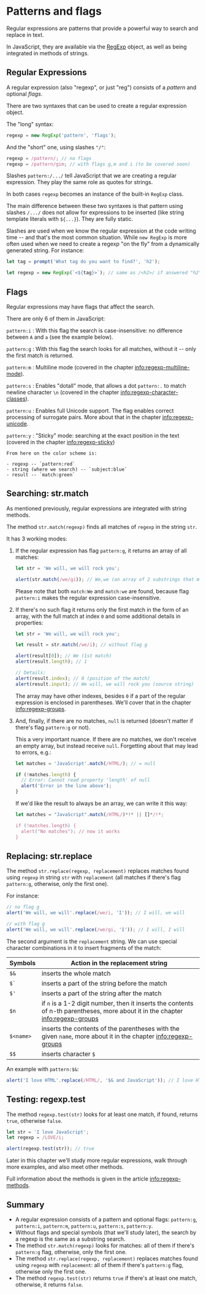 # Patterns and flags

Regular expressions are patterns that provide a powerful way to search and replace in text.

In JavaScript, they are available via the [RegExp](mdn:js/RegExp) object, as well as being integrated in methods of strings.

## Regular Expressions

A regular expression (also "regexp", or just "reg") consists of a _pattern_ and optional _flags_.

There are two syntaxes that can be used to create a regular expression object.

The "long" syntax:

```js
regexp = new RegExp('pattern', 'flags');
```

And the "short" one, using slashes `"/"`:

```js
regexp = /pattern/; // no flags
regexp = /pattern/gim; // with flags g,m and i (to be covered soon)
```

Slashes `pattern:/.../` tell JavaScript that we are creating a regular expression. They play the same role as quotes for strings.

In both cases `regexp` becomes an instance of the built-in `RegExp` class.

The main difference between these two syntaxes is that pattern using slashes `/.../` does not allow for expressions to be inserted (like string template literals with `${...}`). They are fully static.

Slashes are used when we know the regular expression at the code writing time -- and that's the most common situation. While `new RegExp` is more often used when we need to create a regexp "on the fly" from a dynamically generated string. For instance:

```js
let tag = prompt('What tag do you want to find?', 'h2');

let regexp = new RegExp(`<${tag}>`); // same as /<h2>/ if answered "h2" in the prompt above
```

## Flags

Regular expressions may have flags that affect the search.

There are only 6 of them in JavaScript:

`pattern:i` : With this flag the search is case-insensitive: no difference between `A` and `a` (see the example below).

`pattern:g` : With this flag the search looks for all matches, without it -- only the first match is returned.

`pattern:m` : Multiline mode (covered in the chapter <info:regexp-multiline-mode>).

`pattern:s` : Enables "dotall" mode, that allows a dot `pattern:.` to match newline character `\n` (covered in the chapter <info:regexp-character-classes>).

`pattern:u` : Enables full Unicode support. The flag enables correct processing of surrogate pairs. More about that in the chapter <info:regexp-unicode>.

`pattern:y` : "Sticky" mode: searching at the exact position in the text (covered in the chapter <info:regexp-sticky>)

```smart header="Colors"
From here on the color scheme is:

- regexp -- `pattern:red`
- string (where we search) -- `subject:blue`
- result -- `match:green`
```

## Searching: str.match

As mentioned previously, regular expressions are integrated with string methods.

The method `str.match(regexp)` finds all matches of `regexp` in the string `str`.

It has 3 working modes:

1. If the regular expression has flag `pattern:g`, it returns an array of all matches:

   ```js run
   let str = 'We will, we will rock you';

   alert(str.match(/we/gi)); // We,we (an array of 2 substrings that match)
   ```

   Please note that both `match:We` and `match:we` are found, because flag `pattern:i` makes the regular expression case-insensitive.

2. If there's no such flag it returns only the first match in the form of an array, with the full match at index `0` and some additional details in properties:

   ```js run
   let str = 'We will, we will rock you';

   let result = str.match(/we/i); // without flag g

   alert(result[0]); // We (1st match)
   alert(result.length); // 1

   // Details:
   alert(result.index); // 0 (position of the match)
   alert(result.input); // We will, we will rock you (source string)
   ```

   The array may have other indexes, besides `0` if a part of the regular expression is enclosed in parentheses. We'll cover that in the chapter <info:regexp-groups>.

3. And, finally, if there are no matches, `null` is returned (doesn't matter if there's flag `pattern:g` or not).

   This a very important nuance. If there are no matches, we don't receive an empty array, but instead receive `null`. Forgetting about that may lead to errors, e.g.:

   ```js run
   let matches = 'JavaScript'.match(/HTML/); // = null

   if (!matches.length) {
     // Error: Cannot read property 'length' of null
     alert('Error in the line above');
   }
   ```

   If we'd like the result to always be an array, we can write it this way:

   ```js run
   let matches = "JavaScript".match(/HTML/)*!* || []*/!*;

   if (!matches.length) {
     alert("No matches"); // now it works
   }
   ```

## Replacing: str.replace

The method `str.replace(regexp, replacement)` replaces matches found using `regexp` in string `str` with `replacement` (all matches if there's flag `pattern:g`, otherwise, only the first one).

For instance:

```js run
// no flag g
alert('We will, we will'.replace(/we/i, 'I')); // I will, we will

// with flag g
alert('We will, we will'.replace(/we/gi, 'I')); // I will, I will
```

The second argument is the `replacement` string. We can use special character combinations in it to insert fragments of the match:

| Symbols | Action in the replacement string |
| --- | --- |
| `$&` | inserts the whole match |
| <code>$&#096;</code> | inserts a part of the string before the match |
| `$'` | inserts a part of the string after the match |
| `$n` | if `n` is a 1-2 digit number, then it inserts the contents of n-th parentheses, more about it in the chapter <info:regexp-groups> |
| `$<name>` | inserts the contents of the parentheses with the given `name`, more about it in the chapter <info:regexp-groups> |
| `$$` | inserts character `$` |

An example with `pattern:$&`:

```js run
alert('I love HTML'.replace(/HTML/, '$& and JavaScript')); // I love HTML and JavaScript
```

## Testing: regexp.test

The method `regexp.test(str)` looks for at least one match, if found, returns `true`, otherwise `false`.

```js run
let str = 'I love JavaScript';
let regexp = /LOVE/i;

alert(regexp.test(str)); // true
```

Later in this chapter we'll study more regular expressions, walk through more examples, and also meet other methods.

Full information about the methods is given in the article <info:regexp-methods>.

## Summary

- A regular expression consists of a pattern and optional flags: `pattern:g`, `pattern:i`, `pattern:m`, `pattern:u`, `pattern:s`, `pattern:y`.
- Without flags and special symbols (that we'll study later), the search by a regexp is the same as a substring search.
- The method `str.match(regexp)` looks for matches: all of them if there's `pattern:g` flag, otherwise, only the first one.
- The method `str.replace(regexp, replacement)` replaces matches found using `regexp` with `replacement`: all of them if there's `pattern:g` flag, otherwise only the first one.
- The method `regexp.test(str)` returns `true` if there's at least one match, otherwise, it returns `false`.
